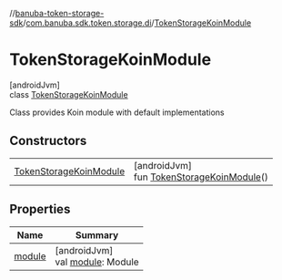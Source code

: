 //[banuba-token-storage-sdk](../../../index.md)/[com.banuba.sdk.token.storage.di](../index.md)/[TokenStorageKoinModule](index.md)

# TokenStorageKoinModule

[androidJvm]\
class [TokenStorageKoinModule](index.md)

Class provides Koin module with default implementations

## Constructors

| | |
|---|---|
| [TokenStorageKoinModule](-token-storage-koin-module.md) | [androidJvm]<br>fun [TokenStorageKoinModule](-token-storage-koin-module.md)() |

## Properties

| Name | Summary |
|---|---|
| [module](module.md) | [androidJvm]<br>val [module](module.md): Module |
